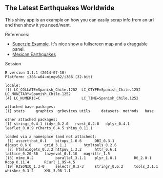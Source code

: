 ## The Latest Earthquakes Worldwide

This shiny app is an example on how you can easily scrap info from an url and then show it you need/want.

References:
  - [Superzip Example](http://shiny.rstudio.com/gallery/superzip-example.html). It's nice show a fullscreen map and a draggable panel.
  - [Mexican Earthquakes](http://www.showmeshiny.com/mexican-earthquakes/) 


Session

```
R version 3.1.1 (2014-07-10)
Platform: i386-w64-mingw32/i386 (32-bit)

locale:
[1] LC_COLLATE=Spanish_Chile.1252  LC_CTYPE=Spanish_Chile.1252    LC_MONETARY=Spanish_Chile.1252
[4] LC_NUMERIC=C                   LC_TIME=Spanish_Chile.1252    

attached base packages:
[1] stats     graphics  grDevices utils     datasets  methods   base     

other attached packages:
[1] stringi_0.4-1 tidyr_0.2.0   rvest_0.2.0   dplyr_0.4.1   leaflet_0.0.9 rCharts_0.4.5 shiny_0.11.1 

loaded via a namespace (and not attached):
 [1] assertthat_0.1    bitops_1.0-6      DBI_0.3.1         digest_0.6.8      grid_3.1.1        htmltools_0.2.6  
 [7] htmlwidgets_0.3.2 httpuv_1.3.2      httr_0.6.1        lattice_0.20-30   lazyeval_0.1.10   magrittr_1.5     
[13] mime_0.2          parallel_3.1.1    plyr_1.8.1        R6_2.0.1          Rcpp_0.11.4       RCurl_1.95-4.5   
[19] RJSONIO_1.3-0     selectr_0.2-3     stringr_0.6.2     tools_3.1.1       whisker_0.3-2     XML_3.98-1.1
```
